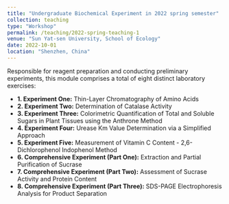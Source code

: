 ```yaml
---
title: "Undergraduate Biochemical Experiment in 2022 spring semester"
collection: teaching
type: "Workshop"
permalink: /teaching/2022-spring-teaching-1
venue: "Sun Yat-sen University, School of Ecology"
date: 2022-10-01
location: "Shenzhen, China"
---
```


Responsible for reagent preparation and conducting preliminary experiments, this module comprises a total of eight distinct laboratory exercises:
* **1. Experiment One:** Thin-Layer Chromatography of Amino Acids
* **2. Experiment Two:** Determination of Catalase Activity
* **3. Experiment Three:** Colorimetric Quantification of Total and Soluble Sugars in Plant Tissues using the Anthrone Method
* **4. Experiment Four:** Urease Km Value Determination via a Simplified Approach
* **5. Experiment Five:** Measurement of Vitamin C Content - 2,6-Dichlorophenol Indophenol Method
* **6. Comprehensive Experiment (Part One):** Extraction and Partial Purification of Sucrase
* **7. Comprehensive Experiment (Part Two):** Assessment of Sucrase Activity and Protein Content
* **8. Comprehensive Experiment (Part Three):** SDS-PAGE Electrophoresis Analysis for Product Separation
